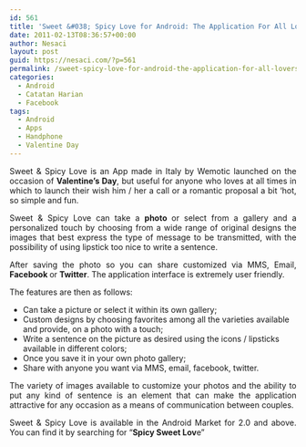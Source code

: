 ```yaml
---
id: 561
title: 'Sweet &#038; Spicy Love for Android: The Application For All Lovers!'
date: 2011-02-13T08:36:57+00:00
author: Nesaci
layout: post
guid: https://nesaci.com/?p=561
permalink: /sweet-spicy-love-for-android-the-application-for-all-lovers/
categories:
  - Android
  - Catatan Harian
  - Facebook
tags:
  - Android
  - Apps
  - Handphone
  - Valentine Day
---
```

<p style="text-align: justify;">
  Sweet & Spicy Love is an App made in Italy by Wemotic launched on the occasion of <strong>Valentine&#8217;s Day</strong>, but useful for anyone who loves at all times in which to launch their wish him / her a call or a romantic proposal a bit &#8216;hot, so simple and fun.
</p>

<p style="text-align: justify;">
  Sweet & Spicy Love can take a <strong>photo </strong>or select from a gallery and a personalized touch by choosing from a wide range of original designs the images that best express the type of message to be transmitted, with the possibility of using lipstick too nice to write a sentence.
</p>

<p style="text-align: justify;">
  After saving the photo so you can share customized via MMS, Email, <strong>Facebook </strong>or <strong>Twitter</strong>. The application interface is extremely user friendly.
</p>

<p style="text-align: justify;">
  The features are then as follows:
</p>

  * Can take a picture or select it within its own gallery;
  * Custom designs by choosing favorites among all the varieties available and provide, on a photo with a touch;
  * Write a sentence on the picture as desired using the icons / lipsticks available in different colors;
  * Once you save it in your own photo gallery;
  * Share with anyone you want via MMS, email, facebook, twitter.

<p style="text-align: justify;">
  The variety of images available to customize your photos and the ability to put any kind of sentence is an element that can make the application attractive for any occasion as a means of communication between couples.
</p>

<p style="text-align: justify;">
  Sweet & Spicy Love is available in the Android Market for 2.0 and above. You can find it by searching for &#8220;<strong>Spicy Sweet Lov</strong>e&#8221;
</p>